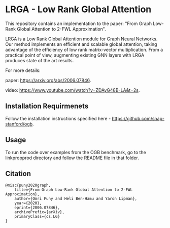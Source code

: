 # LRGA - Low Rank Global Attention

This repository contains an implementation to the paper: "From Graph Low-Rank Global Attention to 2-FWL Approximation".

LRGA is a Low Rank Global Attention module for Graph Neural Networks. Our method implements an efficient and scalable global attention, taking advantage of the efficiency of low rank matrix-vector multiplication. From a practical point of view, augmenting existing GNN layers with LRGA produces state of the art results.

For more details:

paper: https://arxiv.org/abs/2006.07846.

video: https://www.youtube.com/watch?v=ZDAyG48B-LA&t=2s.


## Installation Requirmenets
Follow the installation instructions specified here - https://github.com/snap-stanford/ogb.

## Usage
To run the code over examples from the OGB benchmark, go to the linkpropprod directory
and follow the README file in that folder.

## Citation
    @misc{puny2020graph,
        title={From Graph Low-Rank Global Attention to 2-FWL Approximation},
        author={Omri Puny and Heli Ben-Hamu and Yaron Lipman},
        year={2020},
        eprint={2006.07846},
        archivePrefix={arXiv},
        primaryClass={cs.LG}
    }